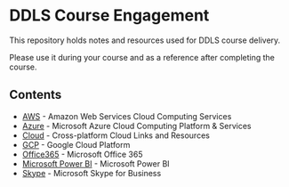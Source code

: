 # DDLS Course Engagement

This repository holds notes and resources used for DDLS course delivery.

Please use it during your course and as a reference after completing the course.

## Contents

* [AWS](/AWS) - Amazon Web Services Cloud Computing Services
* [Azure](/Azure) - Microsoft Azure Cloud Computing Platform & Services
* [Cloud](/Cloud) - Cross-platform Cloud Links and Resources
* [GCP](/GCP) - Google Cloud Platform
* [Office365](/Office365) - Microsoft Office 365
* [Microsoft Power BI](/PowerBI) - Microsoft Power BI
* [Skype](/Skype) - Microsoft Skype for Business
